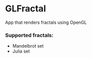 # GLFractal
App that renders fractals using OpenGL
### Supported fractals:
- Mandelbrot set
- Julia set

